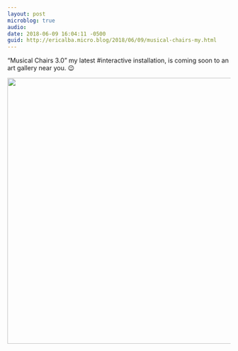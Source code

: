 ```yaml
---
layout: post
microblog: true
audio: 
date: 2018-06-09 16:04:11 -0500
guid: http://ericalba.micro.blog/2018/06/09/musical-chairs-my.html
---
```

“Musical Chairs 3.0”
my latest #interactive installation, is coming soon to an art gallery near you. 😉

<img src="http://micro.ericalba.com/uploads/2018/f7bcae60e5.jpg" width="600" height="600" />
